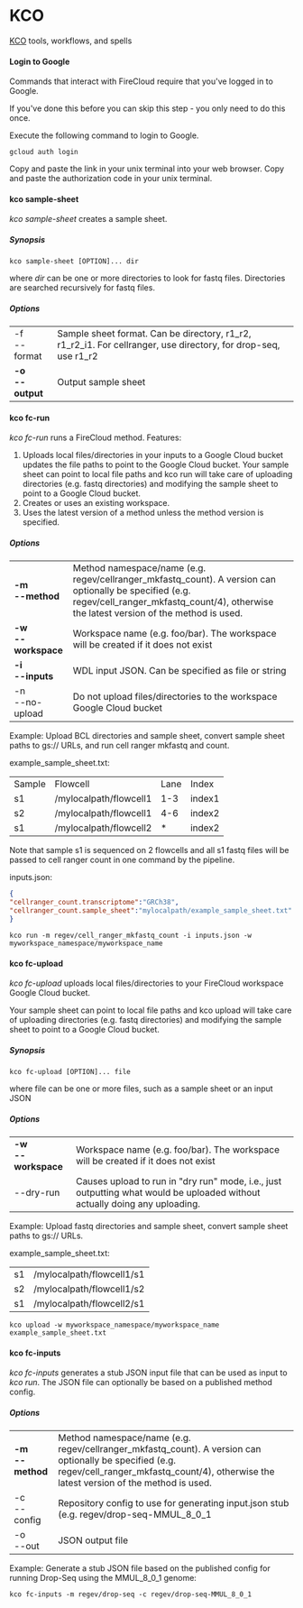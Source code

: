 # KCO

[KCO](https://www.broadinstitute.org/klarman-cell-observatory) tools, workflows, and spells

#### Login to Google ####
Commands that interact with FireCloud require that you've logged in to Google.

If you've done this before you can skip this step - you only need to do this once.

Execute the following command to login to Google.
 ```
gcloud auth login
 ```

Copy and paste the link in your unix terminal into your web browser.
Copy and paste the authorization code in your unix terminal.


#### kco sample-sheet ####
*kco sample-sheet* creates a sample sheet.

##### Synopsis #####
```
kco sample-sheet [OPTION]... dir
```

where *dir* can be one or more directories to look for fastq files. Directories are searched recursively for fastq files.

##### Options #####
<table>
<tr><td>-f<br/>--format</td><td>Sample sheet format. Can be directory, r1_r2, r1_r2_i1. For cellranger, use directory, for drop-seq, use r1_r2</td></tr>
<tr><td><b>-o<br/>--output</b></td><td>Output sample sheet</td></tr>
</table>

#### kco fc-run ####

*kco fc-run* runs a FireCloud method. Features:

1. Uploads local files/directories in your inputs to a Google Cloud bucket updates the file paths to point to the Google Cloud bucket. 
Your sample sheet can point to local file paths and kco run will take care of uploading directories (e.g. fastq directories) and modifying the sample sheet to point to a Google Cloud bucket.
1. Creates or uses an existing workspace.
1. Uses the latest version of a method unless the method version is specified.


##### Options #####
<table>
<tr><td><b>-m<br/>--method</b></td><td>Method namespace/name (e.g. regev/cellranger_mkfastq_count). A version can optionally be specified (e.g. regev/cell_ranger_mkfastq_count/4), otherwise the latest version of the method is used.</td></tr>
<tr><td><b>-w<br/>--workspace</b</td><td>Workspace name (e.g. foo/bar). The workspace will be created if it does not exist</td></tr>
<tr><td><b>-i<br/>--inputs</b></td><td>WDL input JSON. Can be specified as file or string</td></tr>
<tr><td>-n<br/>--no-upload</td><td>Do not upload files/directories to the workspace Google Cloud bucket</td></tr>

</table>

Example: Upload BCL directories and sample sheet, convert sample sheet paths to gs:// URLs, and run cell ranger mkfastq and count.

example_sample_sheet.txt:

<table>
<tr><td>Sample</td><td>Flowcell</td><td>Lane</td><td>Index</td></tr>
<tr><td>s1</td><td>/mylocalpath/flowcell1</td><td>1-3</td><td>index1</td></tr>
<tr><td>s2</td><td>/mylocalpath/flowcell1</td><td>4-6</td><td>index2</td></tr>
<tr><td>s1</td><td>/mylocalpath/flowcell2</td><td>*</td><td>index2</td></tr>
</table>

Note that sample s1 is sequenced on 2 flowcells and all s1 fastq files will be passed to cell ranger count in one command by the pipeline.

inputs.json:

```json
{
"cellranger_count.transcriptome":"GRCh38",
"cellranger_count.sample_sheet":"mylocalpath/example_sample_sheet.txt"
}
```


```
kco run -m regev/cell_ranger_mkfastq_count -i inputs.json -w myworkspace_namespace/myworkspace_name
```


#### kco fc-upload ####

*kco fc-upload* uploads local files/directories to your FireCloud workspace Google Cloud bucket.
 
Your sample sheet can point to local file paths and kco upload will take care of uploading directories (e.g. fastq directories) and modifying the sample sheet to point to a Google Cloud bucket.


##### Synopsis #####
```
kco fc-upload [OPTION]... file
 ```
where file can be one or more files, such as a sample sheet or an input JSON

##### Options #####
<table>
<tr><td><b>-w<br/>--workspace</b</td><td>Workspace name (e.g. foo/bar). The workspace will be created if it does not exist</td></tr>
<tr><td>--dry-run</td><td>Causes upload to run in "dry run" mode, i.e., just outputting what would be uploaded without actually doing any uploading.</td></tr>

</table>

Example: Upload fastq directories and sample sheet, convert sample sheet paths to gs:// URLs.

example_sample_sheet.txt:

<table>
<tr><td>s1</td><td>/mylocalpath/flowcell1/s1</td></tr>
<tr><td>s2</td><td>/mylocalpath/flowcell1/s2</td></tr>
<tr><td>s1</td><td>/mylocalpath/flowcell2/s1</td></tr>
</table>



```
kco upload -w myworkspace_namespace/myworkspace_name example_sample_sheet.txt 
```

#### kco fc-inputs ####

*kco fc-inputs* generates a stub JSON input file that can be used as input to *kco run*. The JSON file can optionally be based on a published method config.
##### Options #####
<table>
<tr><td><b>-m<br/>--method</b></td><td>Method namespace/name (e.g. regev/cellranger_mkfastq_count). A version can optionally be specified (e.g. regev/cell_ranger_mkfastq_count/4), otherwise the latest version of the method is used.</td></tr>
<tr><td>-c<br/>--config</td><td>Repository config to use for generating input.json stub (e.g. regev/drop-seq-MMUL_8_0_1</td></tr>
<tr><td>-o<br/>--out</td><td>JSON output file</td></tr>
</table>

Example: Generate a stub JSON file based on the published config for running Drop-Seq using the MMUL_8_0_1 genome:

```
kco fc-inputs -m regev/drop-seq -c regev/drop-seq-MMUL_8_0_1
```


